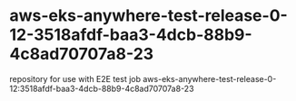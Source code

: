# aws-eks-anywhere-test-release-0-12-3518afdf-baa3-4dcb-88b9-4c8ad70707a8-23
repository for use with E2E test job aws-eks-anywhere-test-release-0-12:3518afdf-baa3-4dcb-88b9-4c8ad70707a8-23
